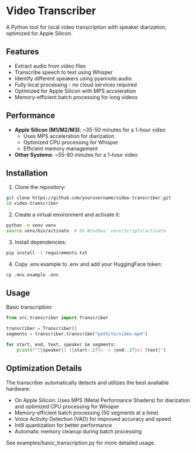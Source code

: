 # Video Transcriber

A Python tool for local video transcription with speaker diarization, optimized for Apple Silicon.

## Features
- Extract audio from video files
- Transcribe speech to text using Whisper
- Identify different speakers using pyannote.audio
- Fully local processing - no cloud services required
- Optimized for Apple Silicon with MPS acceleration
- Memory-efficient batch processing for long videos

## Performance
- **Apple Silicon (M1/M2/M3)**: ~35-50 minutes for a 1-hour video
  - Uses MPS acceleration for diarization
  - Optimized CPU processing for Whisper
  - Efficient memory management
- **Other Systems**: ~55-80 minutes for a 1-hour video

## Installation

1. Clone the repository:
```bash
git clone https://github.com/yourusername/video-transcriber.git
cd video-transcriber
```

2. Create a virtual environment and activate it:
```bash
python -m venv venv
source venv/bin/activate  # On Windows: venv\Scripts\activate
```

3. Install dependencies:
```bash
pip install -r requirements.txt
```

4. Copy .env.example to .env and add your HuggingFace token:
```bash
cp .env.example .env
```

## Usage

Basic transcription:
```python
from src.transcriber import Transcriber

transcriber = Transcriber()
segments = transcriber.transcribe("path/to/video.mp4")

for start, end, text, speaker in segments:
    print(f"[{speaker}] [{start:.2f}s -> {end:.2f}s] {text}")
```

## Optimization Details

The transcriber automatically detects and utilizes the best available hardware:
- On Apple Silicon: Uses MPS (Metal Performance Shaders) for diarization and optimized CPU processing for Whisper
- Memory-efficient batch processing (50 segments at a time)
- Voice Activity Detection (VAD) for improved accuracy and speed
- Int8 quantization for better performance
- Automatic memory cleanup during batch processing

See examples/basic_transcription.py for more detailed usage.
